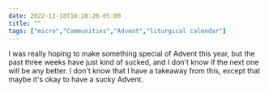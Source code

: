 ---date: 2022-12-18T16:28:20-05:00title: ""tags: ["micro","Communities","Advent","liturgical calendar"]---I was really hoping to make something special of Advent this year, but the past three weeks have just kind of sucked, and I don't know if the next one will be any better. I don't know that I have a takeaway from this, except that maybe it's okay to have a sucky Advent.